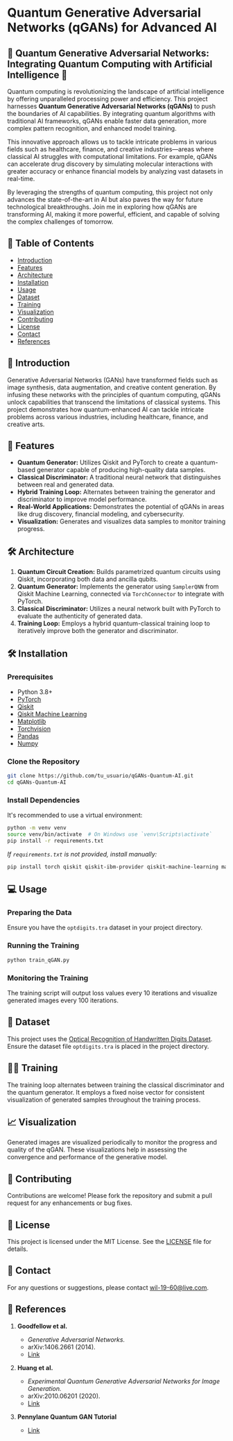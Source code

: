 # Quantum Generative Adversarial Networks (qGANs) for Advanced AI

## 🌟 **Quantum Generative Adversarial Networks: Integrating Quantum Computing with Artificial Intelligence** 🌟

Quantum computing is revolutionizing the landscape of artificial intelligence by offering unparalleled processing power and efficiency. This project harnesses **Quantum Generative Adversarial Networks (qGANs)** to push the boundaries of AI capabilities. By integrating quantum algorithms with traditional AI frameworks, qGANs enable faster data generation, more complex pattern recognition, and enhanced model training.

This innovative approach allows us to tackle intricate problems in various fields such as healthcare, finance, and creative industries—areas where classical AI struggles with computational limitations. For example, qGANs can accelerate drug discovery by simulating molecular interactions with greater accuracy or enhance financial models by analyzing vast datasets in real-time.

By leveraging the strengths of quantum computing, this project not only advances the state-of-the-art in AI but also paves the way for future technological breakthroughs. Join me in exploring how qGANs are transforming AI, making it more powerful, efficient, and capable of solving the complex challenges of tomorrow.

## 📜 **Table of Contents**

- [Introduction](#introduction)
- [Features](#features)
- [Architecture](#architecture)
- [Installation](#installation)
- [Usage](#usage)
- [Dataset](#dataset)
- [Training](#training)
- [Visualization](#visualization)
- [Contributing](#contributing)
- [License](#license)
- [Contact](#contact)
- [References](#references)

## 🎯 **Introduction**

Generative Adversarial Networks (GANs) have transformed fields such as image synthesis, data augmentation, and creative content generation. By infusing these networks with the principles of quantum computing, qGANs unlock capabilities that transcend the limitations of classical systems. This project demonstrates how quantum-enhanced AI can tackle intricate problems across various industries, including healthcare, finance, and creative arts.

## 🚀 **Features**

- **Quantum Generator:** Utilizes Qiskit and PyTorch to create a quantum-based generator capable of producing high-quality data samples.
- **Classical Discriminator:** A traditional neural network that distinguishes between real and generated data.
- **Hybrid Training Loop:** Alternates between training the generator and discriminator to improve model performance.
- **Real-World Applications:** Demonstrates the potential of qGANs in areas like drug discovery, financial modeling, and cybersecurity.
- **Visualization:** Generates and visualizes data samples to monitor training progress.

## 🛠️ **Architecture**

1. **Quantum Circuit Creation:** Builds parametrized quantum circuits using Qiskit, incorporating both data and ancilla qubits.
2. **Quantum Generator:** Implements the generator using `SamplerQNN` from Qiskit Machine Learning, connected via `TorchConnector` to integrate with PyTorch.
3. **Classical Discriminator:** Utilizes a neural network built with PyTorch to evaluate the authenticity of generated data.
4. **Training Loop:** Employs a hybrid quantum-classical training loop to iteratively improve both the generator and discriminator.

## 🛠 **Installation**

### **Prerequisites**

- Python 3.8+
- [PyTorch](https://pytorch.org/)
- [Qiskit](https://qiskit.org/)
- [Qiskit Machine Learning](https://qiskit.org/documentation/machine-learning/)
- [Matplotlib](https://matplotlib.org/)
- [Torchvision](https://pytorch.org/vision/stable/index.html)
- [Pandas](https://pandas.pydata.org/)
- [Numpy](https://numpy.org/)

### **Clone the Repository**

```bash
git clone https://github.com/tu_usuario/qGANs-Quantum-AI.git
cd qGANs-Quantum-AI
```

### **Install Dependencies**

It's recommended to use a virtual environment:

```bash
python -m venv venv
source venv/bin/activate  # On Windows use `venv\Scripts\activate`
pip install -r requirements.txt
```

*If `requirements.txt` is not provided, install manually:*

```bash
pip install torch qiskit qiskit-ibm-provider qiskit-machine-learning matplotlib torchvision pandas numpy
```

## 💻 **Usage**

### **Preparing the Data**

Ensure you have the `optdigits.tra` dataset in your project directory.

### **Running the Training**

```bash
python train_qGAN.py
```

### **Monitoring the Training**

The training script will output loss values every 10 iterations and visualize generated images every 100 iterations.

## 📃 **Dataset**

This project uses the [Optical Recognition of Handwritten Digits Dataset](https://archive.ics.uci.edu/ml/datasets/Optical+Recognition+of+Handwritten+Digits). Ensure the dataset file `optdigits.tra` is placed in the project directory.

## 🏋️‍♂️ **Training**

The training loop alternates between training the classical discriminator and the quantum generator. It employs a fixed noise vector for consistent visualization of generated samples throughout the training process.

## 📈 **Visualization**

Generated images are visualized periodically to monitor the progress and quality of the qGAN. These visualizations help in assessing the convergence and performance of the generative model.

## 🤝 **Contributing**

Contributions are welcome! Please fork the repository and submit a pull request for any enhancements or bug fixes.

## 📜 **License**

This project is licensed under the MIT License. See the [LICENSE](LICENSE) file for details.

## 📨 **Contact**

For any questions or suggestions, please contact [wil-19-60@live.com](wil-19-60@live.com).

## 📑 **References**

1. **Goodfellow et al.**
   - *Generative Adversarial Networks.*
   - arXiv:1406.2661 (2014).
   - [Link](https://arxiv.org/abs/1406.2661)

2. **Huang et al.**
   - *Experimental Quantum Generative Adversarial Networks for Image Generation.*
   - arXiv:2010.06201 (2020).
   - [Link](https://arxiv.org/abs/2010.06201)

3. **Pennylane Quantum GAN Tutorial**
   - [Link](https://pennylane.ai/qml/demos/tutorial_quantum_gans)
